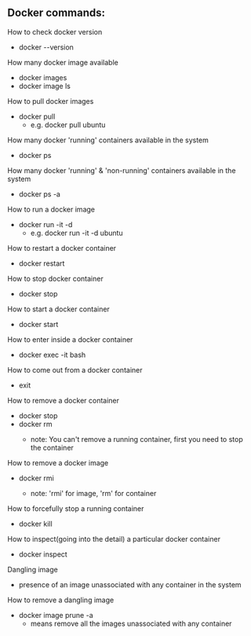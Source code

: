 Docker commands:
----------------------------------------------

How to check docker version
- docker --version

How many docker image available
- docker images
- docker image ls

How to pull docker images
- docker pull <IMAGE>
	- e.g. docker pull ubuntu

How many docker 'running' containers available in the system
- docker ps

How many docker 'running' & 'non-running' containers available in the system
- docker ps -a

How to run a docker image
- docker run -it -d <IMAGE>
	- e.g. docker run -it -d ubuntu

How to restart a docker container
- docker restart <CONTAINER-ID>

How to stop docker container
- docker stop <CONTAINER-ID>

How to start a docker container
- docker start <CONTAINER-ID>

How to enter inside a docker container
- docker exec -it <CONTAINER-ID> bash

How to come out from a docker container
- exit

How to remove a docker container
- docker stop <CONTAINER-ID>
- docker rm <CONTAINER-ID>
	- note: You can't remove a running container, first you need to stop the container

How to remove a docker image
- docker rmi <IMAGE-ID>
	- note: 'rmi' for image, 'rm' for container

How to forcefully stop a running container
- docker kill <CONTAINER-ID>

How to inspect(going into the detail) a particular docker container
- docker inspect <CONTAINER-ID>

Dangling image
- presence of an image unassociated with any container in the system

How to remove a dangling image
- docker image prune -a
	- means remove all the images unassociated with any container 
